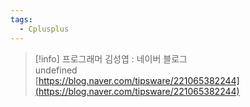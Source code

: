 ```yaml
---
tags:
  - Cplusplus
---
```



> [!info] 프로그래머 김성엽 : 네이버 블로그  
> undefined  
> [https://blog.naver.com/tipsware/221065382244](https://blog.naver.com/tipsware/221065382244)